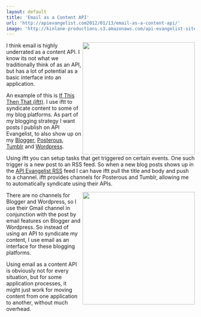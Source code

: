```yaml
---
layout: default
title: 'Email as a Content API'
url: 'http://apievangelist.com2012/01/13/email-as-a-content-api/'
image: 'http://kinlane-productions.s3.amazonaws.com/api-evangelist-site/blog/ifthisthenthat-api-evangelist-to-wordpress-via-email.png'
---
```



<p>
     <img src="http://kinlane-productions.s3.amazonaws.com/api-evangelist/ifthisthenthat/ifthisthenthat-api-evangelist-to-tumblr.png"  width="300" align="right" />
</p>
<p>
     I think email is highly underrated as a content API. I know its not what we traditionally think of as an API, but has a lot of potential as a basic interface into an application.
</p>
<p>
     An example of this is <a title="If This Then That" href="http://ifttt.com/">If This Then That (iftt)</a>. I use iftt to syndicate content to some of my blog platforms. As part of my blogging strategy I want posts I publish on API Evangelist, to also show up on my <a title="Blogger" href="http://kinlane.blogspot.com/">Blogger</a>, <a title="Posterous" href="http://kinlane.posterous.com/">Posterous</a>, <a title="Tumblr" href="http://kinlane.tumblr.com/">Tumblr</a> and <a title="Wordpress" href="http://kinlane.posterous.com/">Wordpress</a>.
</p>
<p>
     Using iftt you can setup tasks that get triggered on certain events. One such trigger is a new post to an RSS feed. So when a new blog posts shows up in the <a title="API Evangelist RSS Feed" href="http://feeds.feedburner.com/ApiEvangelist">API Evangelist RSS</a> feed I can have iftt pull the title and body and push to a channel. iftt provides channels for Posterous and Tumblr, allowing me to automatically syndicate using their APIs.  
</p>
<p>
     <img src="http://kinlane-productions.s3.amazonaws.com/api-evangelist/ifthisthenthat/ifthisthenthat-api-evangelist-to-wordpress-via-email.png"  width="300" align="right" />
</p>
<p>
     There are no channels for Blogger and Wordpress, so I use their Gmail channel in conjunction with the post by email features on Blogger and Wordpress. So instead of using an API to syndicate my content, I use email as an interface for these blogging platforms.
</p>
<p>
     Using email as a content API is obviously not for every situation, but for some application processes, it might just work for moving content from one application to another, without much overhead.
</p>
